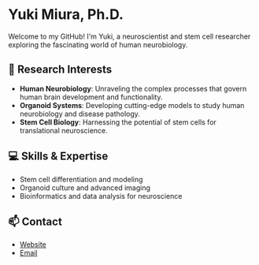 # Yuki Miura, Ph.D.  

Welcome to my GitHub! I'm Yuki, a neuroscientist and stem cell researcher exploring the fascinating world of human neurobiology.

## 🧪 Research Interests  
- **Human Neurobiology**: Unraveling the complex processes that govern human brain development and functionality.  
- **Organoid Systems**: Developing cutting-edge models to study human neurobiology and disease pathology.  
- **Stem Cell Biology**: Harnessing the potential of stem cells for translational neuroscience.  

## 💻 Skills & Expertise  
- Stem cell differentiation and modeling  
- Organoid culture and advanced imaging  
- Bioinformatics and data analysis for neuroscience  

## 📫 Contact  
- [Website](https://profiles.stanford.edu/yuki-miura)  
- [Email](mailto:miurayuki0531@gmail.com)    

<!---
ykmiura/ykmiura is a ✨ special ✨ repository because its `README.md` (this file) appears on your GitHub profile.
You can click the Preview link to take a look at your changes.
--->
